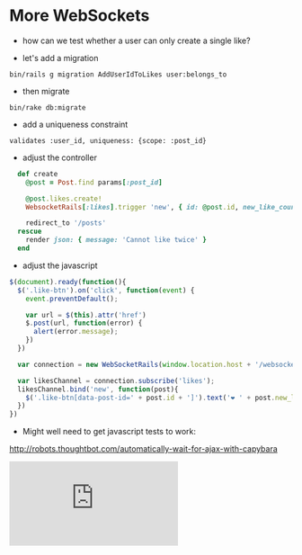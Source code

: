 More WebSockets
=============

* how can we test whether a user can only create a single like?

* let's add a migration

```
bin/rails g migration AddUserIdToLikes user:belongs_to
```

* then migrate

```
bin/rake db:migrate
```

* add a uniqueness constraint

```
validates :user_id, uniqueness: {scope: :post_id}
```

* adjust the controller

```ruby
  def create
    @post = Post.find params[:post_id]

    @post.likes.create!
    WebsocketRails[:likes].trigger 'new', { id: @post.id, new_like_count: @post.likes.count }

    redirect_to '/posts'
  rescue 
    render json: { message: 'Cannot like twice' }
  end
```

* adjust the javascript

```javascript
$(document).ready(function(){
  $('.like-btn').on('click', function(event) {
    event.preventDefault();

    var url = $(this).attr('href')
    $.post(url, function(error) {
      alert(error.message);
    })
  })

  var connection = new WebSocketRails(window.location.host + '/websocket');

  var likesChannel = connection.subscribe('likes');
  likesChannel.bind('new', function(post){
    $('.like-btn[data-post-id=' + post.id + ']').text('❤ ' + post.new_like_count);
  })
})
```

* Might well need to get javascript tests to work:

http://robots.thoughtbot.com/automatically-wait-for-ajax-with-capybara


![Tracking pixel](https://githubanalytics.herokuapp.com/course/walkthroughs/websockets2.md)
